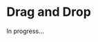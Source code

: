 <meta url="https://github.com/johnlindquist/kit/discussions/801">
<meta id="D_kwDOEu7MBc4AP9TX">
<meta title="Drag and Drop">
<meta section="essentials">
<meta i="3">    
<meta path="docs/drag-and-drop">    

# Drag and Drop  

In progress...